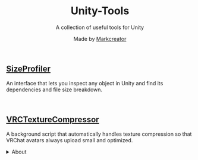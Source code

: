 <div align="center">
  <h1>
      Unity-Tools
  </h1>
  <p>
     A collection of useful tools for Unity
  </p>
  <p>
     Made by <a href="https://markcreator.net/">Markcreator</a>
  </p>
  
  <br />
</div>

## [SizeProfiler](https://github.com/Markcreator/SizeProfiler)

An interface that lets you inspect any object in Unity and find its dependencies and file size breakdown.

<br />

## [VRCTextureCompressor](https://github.com/Markcreator/VRCTextureCompressor)

A background script that automatically handles texture compression so that VRChat avatars always upload small and optimized.
 
<details>
  <summary>About</summary>
  
> Often VRChat users forget to optimize and compress their avatar textures because it is an easy thing to overlook. It also can be tedious to apply all the correct settings to all textures manually.
>
> This script automatically detects when you are about to upload an avatar and which avatar you are about to upload. It then automatically finds all the textures that avatar uses and compresses them so that your avatar uploads small and optimized.
>
> It also means that avatar creators can include this script in their avatar packages if they want to guarantee that people can never forget to optimize their textures before uploading. (You can also set your textures to not use crunch compression by default, which speeds up your package import time by a lot!)
  
</details>
